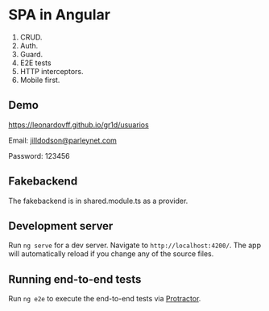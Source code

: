 # SPA in Angular
1. CRUD.
2. Auth.
3. Guard.
4. E2E tests
5. HTTP interceptors.
6. Mobile first.

## Demo
https://leonardovff.github.io/gr1d/usuarios

Email: jilldodson@parleynet.com

Password: 123456


## Fakebackend
The fakebackend is in shared.module.ts as a provider. 

## Development server

Run `ng serve` for a dev server. Navigate to `http://localhost:4200/`. The app will automatically reload if you change any of the source files.

## Running end-to-end tests

Run `ng e2e` to execute the end-to-end tests via [Protractor](http://www.protractortest.org/).
